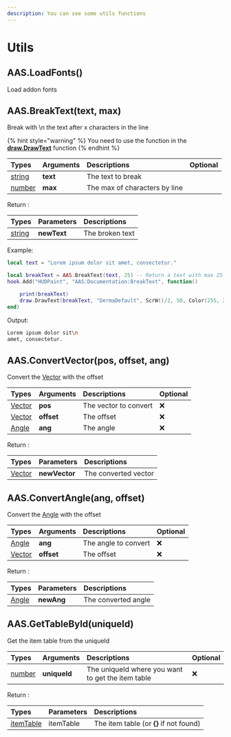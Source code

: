 ```yaml
---
description: You can see some utils functions
---
```


# Utils

## AAS.LoadFonts\(\)

Load addon fonts

## AAS.BreakText\(text, max\)

Break with \n the text after x characters in the line

{% hint style="warning" %}
You need to use the function in the [**draw.DrawText**](https://wiki.facepunch.com/gmod/draw.DrawText) function
{% endhint %}

| Types | Arguments | Descriptions | Optional |
| :--- | :--- | :--- | :--- |
| [string](https://www.lua.org/pil/2.4.html) | **text** | The text to break |  |
| [number](https://www.lua.org/pil/2.3.html) | **max** | The max of characters by line |  |

Return :

| Types | Parameters | Descriptions |
| :--- | :--- | :--- |
| [string](https://www.lua.org/pil/2.4.html) | **newText** | The broken text |

Example:

```lua
local text = "Lorem ipsum dolor sit amet, consectetur."

local breakText = AAS.BreakText(text, 25) -- Return a text with max 25 characters by lines
hook.Add("HUDPaint", "AAS:Documentation:BreakText", function()

    print(breakText)
    draw.DrawText(breakText, "DermaDefault", ScrW()/2, 50, Color(255, 255, 255), TEXT_ALIGN_CENTER)
end)
```

Output:

```bash
Lorem ipsum dolor sit\n
amet, consectetur.
```

## AAS.ConvertVector\(pos, offset, ang\)

Convert the [Vector](https://wiki.facepunch.com/gmod/Vector) with the offset

| Types | Arguments | Descriptions | Optional |
| :--- | :--- | :--- | :--- |
| [Vector](https://wiki.facepunch.com/gmod/Vector) | **pos** | The vector to convert | ❌ |
| [Vector](https://wiki.facepunch.com/gmod/Vector) | **offset** | The offset | ❌ |
| [Angle](https://wiki.facepunch.com/gmod/Angle) | **ang** | The angle | ❌ |

Return :

| Types | Parameters | Descriptions |
| :--- | :--- | :--- |
| [Vector](https://wiki.facepunch.com/gmod/Vector) | **newVector** | The converted vector |

## AAS.ConvertAngle\(ang, offset\)

Convert the [Angle](https://wiki.facepunch.com/gmod/Angle) with the offset

| Types | Arguments | Descriptions | Optional |
| :--- | :--- | :--- | :--- |
| [Angle](https://wiki.facepunch.com/gmod/Angle) | **ang** | The angle to convert | ❌ |
| [Vector](https://wiki.facepunch.com/gmod/Vector) | **offset** | The offset | ❌ |

Return :

| Types | Parameters | Descriptions |
| :--- | :--- | :--- |
| [Angle](https://wiki.facepunch.com/gmod/Angle) | **newAng** | The converted angle |

## AAS.GetTableById\(uniqueId\)

Get the item table from the uniqueId

| Types | Arguments | Descriptions | Optional |
| :--- | :--- | :--- | :--- |
| [number](https://www.lua.org/pil/2.3.html) | **uniqueId** | The uniqueId where you want to get the item table | ❌ |

Return :

| Types | Parameters | Descriptions |
| :--- | :--- | :--- |
| [itemTable](../structs/item-table.md) | itemTable | The item table \(or **{}** if not found\) |

